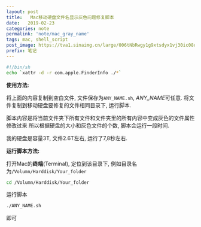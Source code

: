 ```yaml
---
layout: post
title:   Mac移动硬盘文件名显示灰色问题修复脚本
date:   2019-02-23
categories: note
permalink: 'note/mac_gray_name'
tags: mac, shell_script
post_image: https://tva1.sinaimg.cn/large/006tNbRwgy1g9xtsdyx1vj30ic08umy0.jpg
prefix: 笔记
---
```


```sh
#!/bin/sh
echo `xattr -d -r com.apple.FinderInfo ./*`
```
**使用方法:**

将上面的内容复制到空白文件, 文件保存为`ANY_NAME.sh`, *ANY_NAME*可任意.
将文件复制到移动硬盘要修复的文件相同目录下, 运行脚本. 

脚本内容是将当前文件夹下所有文件和文件夹里的所有内容中变成灰色的文件属性修改过来
所以根据硬盘的大小和灰色文件的个数, 脚本会运行一段时间.

我的硬盘是容量3T, 文件2.6T左右, 运行了7,8秒左右.

**运行脚本方法:**

打开Mac的**终端**(Terminal), 定位到该目录下, 例如目录名为`/Volumn/Harddisk/Your_folder`

```sh
cd /Volumn/Harddisk/Your_folder
```
运行脚本
```sh
./ANY_NAME.sh
```
即可

